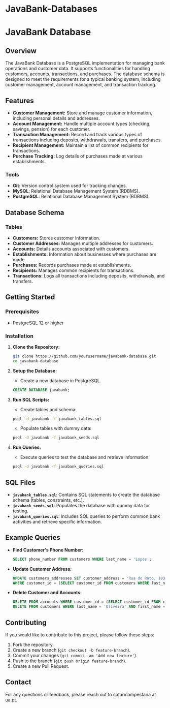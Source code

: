 # JavaBank-Databases
# JavaBank Database

## Overview

The JavaBank Database is a PostgreSQL implementation for managing bank operations and customer data. It supports functionalities for handling customers, accounts, transactions, and purchases. The database schema is designed to meet the requirements for a typical banking system, including customer management, account management, and transaction tracking.

## Features

- **Customer Management:** Store and manage customer information, including personal details and addresses.
- **Account Management:** Handle multiple account types (checking, savings, pension) for each customer.
- **Transaction Management:** Record and track various types of transactions including deposits, withdrawals, transfers, and purchases.
- **Recipient Management:** Maintain a list of common recipients for transactions.
- **Purchase Tracking:** Log details of purchases made at various establishments.


### Tools
- **Git**: Version control system used for tracking changes.
- **MySQL**: Relational Database Management System (RDBMS).
- **PostgreSQL**: Relational Database Management System (RDBMS).


## Database Schema

### Tables

- **Customers:** Stores customer information.
- **Customer Addresses:** Manages multiple addresses for customers.
- **Accounts:** Details accounts associated with customers.
- **Establishments:** Information about businesses where purchases are made.
- **Purchases:** Records purchases made at establishments.
- **Recipients:** Manages common recipients for transactions.
- **Transactions:** Logs all transactions including deposits, withdrawals, and transfers.

## Getting Started

### Prerequisites

- PostgreSQL 12 or higher

### Installation

1. **Clone the Repository:**

    ```bash
    git clone https://github.com/yourusername/javabank-database.git
    cd javabank-database
    ```

2. **Setup the Database:**

    - Create a new database in PostgreSQL.

    ```sql
    CREATE DATABASE javabank;
    ```

3. **Run SQL Scripts:**

    - Create tables and schema:

    ```bash
    psql -d javabank -f javabank_tables.sql
    ```

    - Populate tables with dummy data:

    ```bash
    psql -d javabank -f javabank_seeds.sql
    ```

4. **Run Queries:**

    - Execute queries to test the database and retrieve information:

    ```bash
    psql -d javabank -f javabank_queries.sql
    ```

## SQL Files

- **`javabank_tables.sql`**: Contains SQL statements to create the database schema (tables, constraints, etc.).
- **`javabank_seeds.sql`**: Populates the database with dummy data for testing.
- **`javabank_queries.sql`**: Includes SQL queries to perform common bank activities and retrieve specific information.

## Example Queries

- **Find Customer's Phone Number:**

    ```sql
    SELECT phone_number FROM customers WHERE last_name = 'Lopes';
    ```

- **Update Customer Address:**

    ```sql
    UPDATE customers_addresses SET customer_address = 'Rua do Rato, 103, Lisboa, 1000-004'
    WHERE customer_id = (SELECT customer_id FROM customers WHERE last_name = 'Oliveira' AND first_name = 'João');
    ```

- **Delete Customer and Accounts:**

    ```sql
    DELETE FROM accounts WHERE customer_id = (SELECT customer_id FROM customers WHERE last_name = 'Oliveira' AND first_name = 'Miguel');
    DELETE FROM customers WHERE last_name = 'Oliveira' AND first_name = 'Miguel';
    ```

## Contributing

If you would like to contribute to this project, please follow these steps:

1. Fork the repository.
2. Create a new branch (`git checkout -b feature-branch`).
3. Commit your changes (`git commit -am 'Add new feature'`).
4. Push to the branch (`git push origin feature-branch`).
5. Create a new Pull Request.

## Contact

For any questions or feedback, please reach out to catarinampestana at ua.pt.
